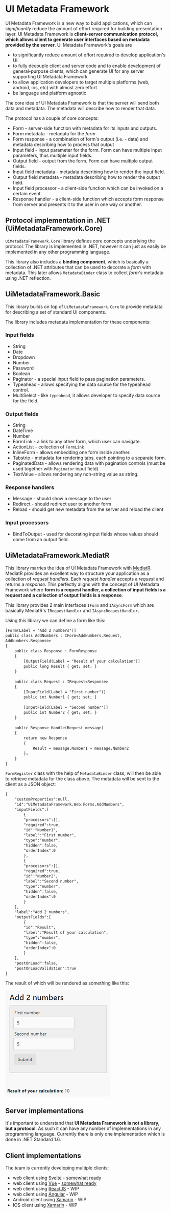 # UI Metadata Framework

UI Metadata Framework is a new way to build applications, which can *significantly* reduce the amount of effort required for building presentation layer. UI Metadata Framework is **client-server communication protocol, which allows client to generate user interfaces based on metadata provided by the server**. UI Metadata Framework's goals are

* to significantly reduce amount of effort required to develop application's UI
* to fully decouple client and server code and to enable development of general-purpose clients, which can generate UI for any server supporting UI Metadata Framework
* to allow application developers to target multiple platforms (web, android, ios, etc) with almost zero effort
* be language and platform agnostic

The core idea of UI Metadata Framework is that the server will send both data and metadata. The metadata will describe how to render that data.

The protocol has a couple of core concepts:

* Form - server-side function with metadata for its inputs and outputs.
* Form metadata - metadata for the *form*
* Form response - a combination of form's output (i.e. - data) and metadata describing how to process that output
* Input field - input parameter for the form. Form can have multiple input parameters, thus multiple input fields.
* Output field - output from the form. Form can have multiple output fields.
* Input field metadata - metadata describing how to render the input field.
* Output field metadata - metadata describing how to render the output field.
* Input field processor - a client-side function which can be invoked on a certain event.
* Response handler - a client-side function which accepts form response from server and presents it to the user in one way or another.

## Protocol implementation in .NET (UiMetadataFramework.Core)

`UiMetadataFramework.Core` library defines core concepts underlying the protocol. The library is implemented in .NET, however it can just as easily be implemented in any other programming language. 

This library also includes a **binding component**, which is basically a collection of .NET attributes that can be used to decorate a *form* with metadata. This later allows `MetadataBinder` class to collect *form's* metadata using .NET reflection.

## UiMetadataFramework.Basic

This library builds on top of `UiMetadataFramework.Core` to provide metadata for describing a set of standard UI components.

The library includes metadata implementation for these components:

### Input fields

* String
* Date
* Dropdown
* Number
* Password
* Boolean
* Paginator - a special input field to pass pagination parameters.
* Typeahead - allows specifying the data source for the typeahead control.
* MultiSelect - like `typeahead`, it allows developer to specify data source for the field.

### Output fields

* String
* DateTime
* Number
* FormLink - a link to any other form, which user can navigate.
* ActionList - collection of `FormLink`
* InlineForm - allows embedding one form inside another.
* Tabstrip - metadata for rendering tabs, each pointing to a separate form.
* PaginatedData - allows rendering data with pagination controls (must be used together with `Paginator` input field)
* TextValue - allows rendering any non-string value as string.

### Response handlers

* Message - should show a message to the user
* Redirect - should redirect user to another form
* Reload - should get new metadata from the server and reload the client

### Input processors

* BindToOutput - used for decorating input fields whose values should come from an output field.

## UiMetadataFramework.MediatR

This library marries the idea of UI Metadata Framework with [MediatR][mediatr]. MediatR provides an excellent way to structure your application as a collection of *request handlers*. Each *request handler* accepts a *request* and returns a *response*. This perfectly aligns with the concept of UI Metadata Framework where **form is a request handler, a collection of input fields is a request and a collection of output fields is a response**.

This library provides 2 main interfaces `IForm` and `IAsyncForm` which are basically MediatR's `IRequestHandler` and `IAsyncRequestHandler`. 

Using this library we can define a form like this:

```
[Form(Label = "Add 2 numbers")]
public class AddNumbers : IForm<AddNumbers.Request, AddNumbers.Response>
{
	public class Response : FormResponse
	{
		[OutputField(Label = "Result of your calculation")]
		public long Result { get; set; }
	}

	public class Request : IRequest<Response>
	{
		[InputField(Label = "First number")]
		public int Number1 { get; set; }

		[InputField(Label = "Second number")]
		public int Number2 { get; set; }
	}

	public Response Handle(Request message)
	{
		return new Response
		{
			Result = message.Number1 + message.Number2
		};
	}
}
```

`FormRegister` class with the help of `MetadataBinder` class, will then be able to retrieve metadata for the class above. The metadata will be sent to the client as a JSON object:

```
{
    "customProperties":null,
    "id":"UiMetadataFramework.Web.Forms.AddNumbers",
    "inputFields":[
        {
        "processors":[],
        "required":true,
        "id":"Number1",
        "label":"First number",
        "type":"number",
        "hidden":false,
        "orderIndex":0
        },
        {
        "processors":[],
        "required":true,
        "id":"Number2",
        "label":"Second number",
        "type":"number",
        "hidden":false,
        "orderIndex":0
        }
    ],
    "label":"Add 2 numbers",
    "outputFields":[
        {
        "id":"Result",
        "label":"Result of your calculation",
        "type":"number",
        "hidden":false,
        "orderIndex":0
        }
    ],
    "postOnLoad":false,
    "postOnLoadValidation":true
}
```

The result of which will be rendered as something like this:

![image](./documentation/add2numbers.png)


## Server implementations

It's important to understand that **UI Metadata Framework is not a library, but a protocol**. As such it can have any number of implementations in any programming language. Currently there is only one implementation which is done in .NET Standard 1.6.

## Client implementations

The team is currently developing multiple clients:

* web client using [Svelte](https://svelte.technology/) - [somewhat ready](https://github.com/UNOPS/UiMetadataFramework/tree/develop/clients/vanilla-js)
* web client using [Vue](https://vuejs.org/) - [somewhat ready](https://github.com/mohammed-fuad/uimf-vue-typescript-client)
* web client using [ReactJS](https://facebook.github.io/react/) - WIP
* web client using [Angular](https://angular.io/) - WIP
* Android client using [Xamarin][xamarin] - WIP
* IOS client using [Xamarin][xamarin] - WIP

[mediatr]:https://github.com/jbogard/MediatR
[xamarin]:https://www.xamarin.com/